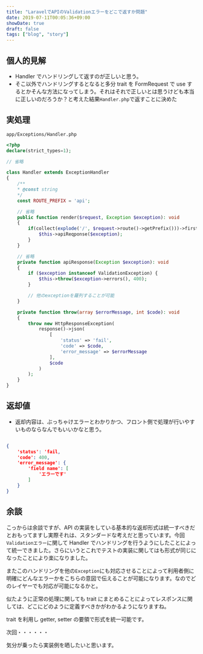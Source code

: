 ```yaml
---
title: "LaravelでAPIのValidationエラーをどこで返すか問題"
date: 2019-07-11T00:05:36+09:00
showDate: true
draft: false
tags: ["blog", "story"]
---
```


## 個人的見解

- Handler でハンドリングして返すのが正しいと思う。
- そこ以外でハンドリングするとなると多分 trait を FormRequest で use するとかそんな方法になってしまう。それはそれで正しいとは思うけども本当に正しいのだろうか？と考えた結果`Handler.php`で返すことに決めた

## 実処理

`app/Exceptions/Handler.php`

```php
<?php
declare(strict_types=1);

// 省略

class Handler extends ExceptionHandler
{
    /**
    * @const string
    */
    const ROUTE_PREFIX = 'api';

    // 省略
    public function render($request, Exception $exception): void
    {
        if(collect(explode('/', $request->route()->getPrefix()))->first() === self::ROUTE_PREFIX ) {
            $this->apiReqponse($exception);
        }
    }

    // 省略
    private function apiResponse(Exception $exception): void
    {
        if ($exception instanceof ValidationException) {
            $this->throw($exception->errors(), 400);
        }

        // 他のexceptionを羅列することが可能
    }

    private function throw(array $errorMessage, int $code): void
    {
        throw new HttpResponseException(
            response()->json(
                [
                    'status' => 'fail',
                    'code' => $code,
                    'error_message' => $errorMessage
                ],
                $code
            )
        );
    }
}
```

## 返却値

- 返却内容は、ぶっちゃけエラーとわかりかつ、フロント側で処理が行いやすいものならなんでもいいかなと思う。

```json

{
    'status': 'fail,
    'code': 400,
    'error_message': {
        'field name': [
            'エラーです'
        ]
    }
}
```

## 余談

こっからは余談ですが、API の実装をしている基本的な返却形式は統一すべきだとおもってますし実際それは、スタンダードな考えだと思っています。今回`Validationエラー`に関して Handler でハンドリングを行うようにしたことによって統一できました。さらにいうとこれでテストの実装に関してはも形式が同じになったことにより楽になりました。

またこのハンドリングを他の`Exception`にも対応させることによって利用者側に明確にどんなエラーかをこちらの意図で伝えることが可能になります。なのでどのレイヤーでも対応が可能になるかと。

似たように正常の処理に関しても trait にまとめることによってレスポンスに関しては、どこにどのように定義すべきかがわかるようになりますね。

trait を利用し getter, setter の要領で形式を統一可能です。

次回・・・・・・

気分が乗ったら実装例を晒したいと思います。
